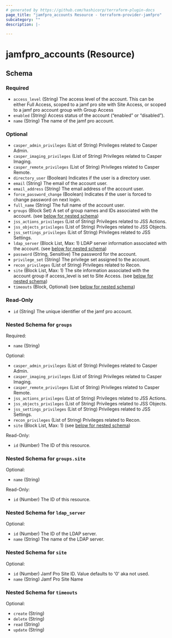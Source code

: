 ```yaml
---
# generated by https://github.com/hashicorp/terraform-plugin-docs
page_title: "jamfpro_accounts Resource - terraform-provider-jamfpro"
subcategory: ""
description: |-
  
---
```


# jamfpro_accounts (Resource)





<!-- schema generated by tfplugindocs -->
## Schema

### Required

- `access_level` (String) The access level of the account. This can be either Full Access, scoped to a jamf pro site with Site Access, or scoped to a jamf pro account group with Group Access
- `enabled` (String) Access status of the account (“enabled” or “disabled”).
- `name` (String) The name of the jamf pro account.

### Optional

- `casper_admin_privileges` (List of String) Privileges related to Casper Admin.
- `casper_imaging_privileges` (List of String) Privileges related to Casper Imaging.
- `casper_remote_privileges` (List of String) Privileges related to Casper Remote.
- `directory_user` (Boolean) Indicates if the user is a directory user.
- `email` (String) The email of the account user.
- `email_address` (String) The email address of the account user.
- `force_password_change` (Boolean) Indicates if the user is forced to change password on next login.
- `full_name` (String) The full name of the account user.
- `groups` (Block Set) A set of group names and IDs associated with the account. (see [below for nested schema](#nestedblock--groups))
- `jss_actions_privileges` (List of String) Privileges related to JSS Actions.
- `jss_objects_privileges` (List of String) Privileges related to JSS Objects.
- `jss_settings_privileges` (List of String) Privileges related to JSS Settings.
- `ldap_server` (Block List, Max: 1) LDAP server information associated with the account. (see [below for nested schema](#nestedblock--ldap_server))
- `password` (String, Sensitive) The password for the account.
- `privilege_set` (String) The privilege set assigned to the account.
- `recon_privileges` (List of String) Privileges related to Recon.
- `site` (Block List, Max: 1) The site information associated with the account group if access_level is set to Site Access. (see [below for nested schema](#nestedblock--site))
- `timeouts` (Block, Optional) (see [below for nested schema](#nestedblock--timeouts))

### Read-Only

- `id` (String) The unique identifier of the jamf pro account.

<a id="nestedblock--groups"></a>
### Nested Schema for `groups`

Required:

- `name` (String)

Optional:

- `casper_admin_privileges` (List of String) Privileges related to Casper Admin.
- `casper_imaging_privileges` (List of String) Privileges related to Casper Imaging.
- `casper_remote_privileges` (List of String) Privileges related to Casper Remote.
- `jss_actions_privileges` (List of String) Privileges related to JSS Actions.
- `jss_objects_privileges` (List of String) Privileges related to JSS Objects.
- `jss_settings_privileges` (List of String) Privileges related to JSS Settings.
- `recon_privileges` (List of String) Privileges related to Recon.
- `site` (Block List, Max: 1) (see [below for nested schema](#nestedblock--groups--site))

Read-Only:

- `id` (Number) The ID of this resource.

<a id="nestedblock--groups--site"></a>
### Nested Schema for `groups.site`

Optional:

- `name` (String)

Read-Only:

- `id` (Number) The ID of this resource.



<a id="nestedblock--ldap_server"></a>
### Nested Schema for `ldap_server`

Optional:

- `id` (Number) The ID of the LDAP server.
- `name` (String) The name of the LDAP server.


<a id="nestedblock--site"></a>
### Nested Schema for `site`

Optional:

- `id` (Number) Jamf Pro Site ID. Value defaults to '0' aka not used.
- `name` (String) Jamf Pro Site Name


<a id="nestedblock--timeouts"></a>
### Nested Schema for `timeouts`

Optional:

- `create` (String)
- `delete` (String)
- `read` (String)
- `update` (String)
